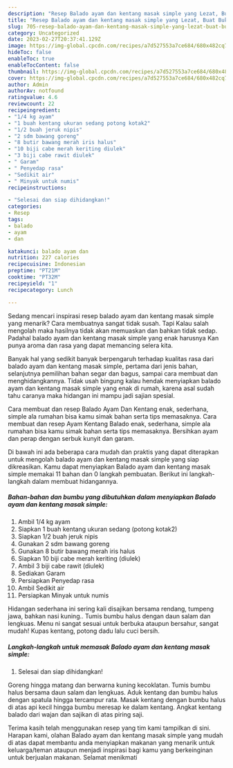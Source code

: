 ```yaml
---
description: "Resep Balado ayam dan kentang masak simple yang Lezat, Buat Buka Puasa}"
title: "Resep Balado ayam dan kentang masak simple yang Lezat, Buat Buka Puasa}"
slug: 705-resep-balado-ayam-dan-kentang-masak-simple-yang-lezat-buat-buka-puasa
category: Uncategorized
date: 2023-02-27T20:37:41.129Z
image: https://img-global.cpcdn.com/recipes/a7d527553a7ce684/680x482cq70/balado-ayam-dan-kentang-masak-simple-foto-resep-utama.jpg
hideToc: false
enableToc: true
enableTocContent: false
thumbnail: https://img-global.cpcdn.com/recipes/a7d527553a7ce684/680x482cq70/balado-ayam-dan-kentang-masak-simple-foto-resep-utama.jpg
cover: https://img-global.cpcdn.com/recipes/a7d527553a7ce684/680x482cq70/balado-ayam-dan-kentang-masak-simple-foto-resep-utama.jpg
author: Admin
authorAv: notfound
ratingvalue: 4.6
reviewcount: 22
recipeingredient:
- "1/4 kg ayam"
- "1 buah kentang ukuran sedang potong kotak2"
- "1/2 buah jeruk nipis"
- "2 sdm bawang goreng"
- "8 butir bawang merah iris halus"
- "10 biji cabe merah keriting diulek"
- "3 biji cabe rawit diulek"
- " Garam"
- " Penyedap rasa"
- "Sedikit air"
- " Minyak untuk numis"
recipeinstructions:

- "Selesai dan siap dihidangkan!"
categories:
- Resep
tags:
- balado
- ayam
- dan

katakunci: balado ayam dan 
nutrition: 227 calories
recipecuisine: Indonesian
preptime: "PT21M"
cooktime: "PT32M"
recipeyield: "1"
recipecategory: Lunch

---
```



Sedang mencari inspirasi resep balado ayam dan kentang masak simple yang menarik? Cara membuatnya sangat tidak susah. Tapi Kalau salah mengolah maka hasilnya tidak akan memuaskan dan bahkan tidak sedap. Padahal balado ayam dan kentang masak simple yang enak harusnya Kan punya aroma dan rasa yang dapat memancing selera kita.


Banyak hal yang sedikit banyak berpengaruh terhadap kualitas rasa dari balado ayam dan kentang masak simple, pertama dari jenis bahan, selanjutnya pemilihan bahan segar dan bagus, sampai cara membuat dan menghidangkannya. Tidak usah bingung kalau hendak menyiapkan balado ayam dan kentang masak simple yang enak di rumah, karena asal sudah tahu caranya maka hidangan ini mampu jadi sajian spesial.

Cara membuat dan resep Balado Ayam Dan Kentang enak, sederhana, simple ala rumahan bisa kamu simak bahan serta tips memasaknya. Cara membuat dan resep Ayam Kentang Balado enak, sederhana, simple ala rumahan bisa kamu simak bahan serta tips memasaknya. Bersihkan ayam dan perap dengan serbuk kunyit dan garam.


Di bawah ini ada beberapa cara mudah dan praktis yang dapat diterapkan untuk mengolah balado ayam dan kentang masak simple yang siap dikreasikan. Kamu dapat menyiapkan Balado ayam dan kentang masak simple memakai 11 bahan dan 0 langkah pembuatan. Berikut ini langkah-langkah dalam membuat hidangannya.

<!--inarticleads1-->

##### Bahan-bahan dan bumbu yang dibutuhkan dalam menyiapkan Balado ayam dan kentang masak simple:

1. Ambil 1/4 kg ayam
1. Siapkan 1 buah kentang ukuran sedang (potong kotak2)
1. Siapkan 1/2 buah jeruk nipis
1. Gunakan 2 sdm bawang goreng
1. Gunakan 8 butir bawang merah iris halus
1. Siapkan 10 biji cabe merah keriting (diulek)
1. Ambil 3 biji cabe rawit (diulek)
1. Sediakan  Garam
1. Persiapkan  Penyedap rasa
1. Ambil Sedikit air
1. Persiapkan  Minyak untuk numis


Hidangan sederhana ini sering kali disajikan bersama rendang, tumpeng jawa, bahkan nasi kuning.. Tumis bumbu halus dengan daun salam dan lengkuas. Menu ni sangat sesuai untuk berbuka ataupun bersahur, sangat mudah! Kupas kentang, potong dadu lalu cuci bersih. 

<!--inarticleads2-->

##### Langkah-langkah untuk memasak Balado ayam dan kentang masak simple:


1. Selesai dan siap dihidangkan!

Goreng hingga matang dan berwarna kuning kecoklatan. Tumis bumbu halus bersama daun salam dan lengkuas. Aduk kentang dan bumbu halus dengan spatula hingga tercampur rata. Masak kentang dengan bumbu halus di atas api kecil hingga bumbu meresap ke dalam kentang. Angkat kentang balado dari wajan dan sajikan di atas piring saji. 

Terima kasih telah menggunakan resep yang tim kami tampilkan di sini. Harapan kami, olahan Balado ayam dan kentang masak simple yang mudah di atas dapat membantu anda menyiapkan makanan yang menarik untuk keluarga/teman ataupun menjadi inspirasi bagi kamu yang berkeinginan untuk berjualan makanan. Selamat menikmati

